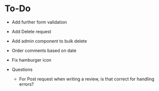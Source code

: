 # To-Do 
- Add further form validation 
- Add Delete request 
- Add admin component to bulk delete
- Order comments based on date 
- Fix hamburger icon

- Questions 
    - For Post request when writing a review, is that correct for handling errors?